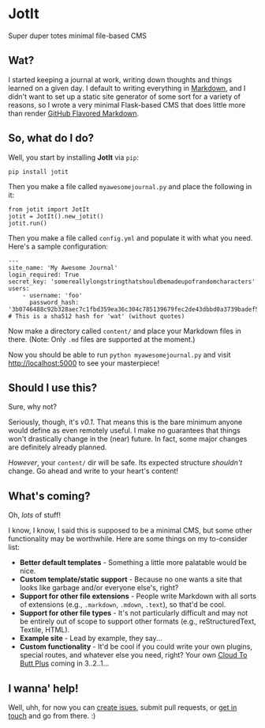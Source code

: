 # JotIt

Super duper totes minimal file-based CMS

## Wat?

I started keeping a journal at work, writing down thoughts and things learned on a given day. I default to writing everything in [Markdown](https://daringfireball.net/projects/markdown/ 'Markdown'), and I didn't want to set up a static site generator of some sort for a variety of reasons, so I wrote a very minimal Flask-based CMS that does little more than render [GitHub Flavored Markdown](https://help.github.com/articles/basic-writing-and-formatting-syntax/ 'Writing on GitHub / Basic writing and formatting syntax').

## So, what do I do?

Well, you start by installing **JotIt** via `pip`:

```
pip install jotit
```

Then you make a file called `myawesomejournal.py` and place the following in it:

```
from jotit import JotIt
jotit = JotIt().new_jotit()
jotit.run()
```

Then you make a file called `config.yml` and populate it with what you need. Here's a sample configuration:

```
---
site_name: 'My Awesome Journal'
login_required: True
secret_key: 'somereallylongstringthatshouldbemadeupofrandomcharacters'
users:
    - username: 'foo'
      password_hash: '3b0746488c92b328aec7c1fbd359ea36c304c785139679fec2de43dbbd0a3739badef548de6981f9ace7340d9e0d85bc420eef7864a6af1edf813b535265ce5f'  # This is a sha512 hash for 'wat' (without quotes)
```

Now make a directory called `content/` and place your Markdown files in there. (Note: Only `.md` files are supported at the moment.)

Now you should be able to run `python myawesomejournal.py` and visit [http://localhost:5000](http://localhost:5000) to see your masterpiece!

## Should I use this?

Sure, why not?

Seriously, though, it's *v0.1*. That means this is the bare minimum anyone would define as even remotely useful. I make no guarantees that things won't drastically change in the (near) future. In fact, some major changes are definitely already planned.

*However*, your `content/` dir will be safe. Its expected structure *shouldn't* change. Go ahead and write to your heart's content!

## What's coming?

Oh, *lots* of stuff!

I know, I know, I said this is supposed to be a minimal CMS, but some other functionality may be worthwhile. Here are some things on my to-consider list:

- **Better default templates** - Something a little more palatable would be nice.
- **Custom template/static support** - Because no one wants a site that looks like garbage and/or everyone else's, right?
- **Support for other file extensions** - People write Markdown with all sorts of extensions (e.g., `.markdown`, `.mdown`, `.text`), so that'd be cool.
- **Support for other file types** - It's not particularly difficult and may not be entirely out of scope to support other formats (e.g., reStructuredText, Textile, HTML).
- **Example site** - Lead by example, they say...
- **Custom functionality** - It'd be cool if you could write your own plugins, special routes, and whatever else you need, right? Your own [Cloud To Butt Plus](https://chrome.google.com/webstore/detail/cloud-to-butt-plus/apmlngnhgbnjpajelfkmabhkfapgnoai 'Cloud To Butt Plus') coming in 3..2..1...

## I wanna' help!

Well, uhh, for now you can [create isues](https://github.com/nkantar/JotIt/issues/new 'New Issue'), submit pull requests, or [get in touch](mailto:nik@nkantar.com 'Email me') and go from there. :)
